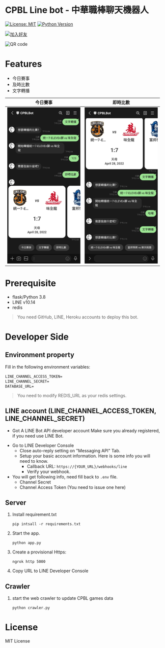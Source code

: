 # CPBL Line bot - 中華職棒聊天機器人

[![License: MIT](https://img.shields.io/badge/License-MIT-blue.svg)](https://opensource.org/licenses/MIT)
[![Python Version](https://img.shields.io/badge/Python-%3E%3D%203.5-blue.svg)](https://badge.fury.io/py/lotify)

<a href="https://lin.ee/sxU8wpe"><img src="https://scdn.line-apps.com/n/line_add_friends/btn/zh-Hant.png" alt="加入好友" height="36" border="0"></a>  

<img src="https://qr-official.line.me/sid/M/833kcygo.png?shortenUrl=true" alt="QR code">

# Features
- 今日賽事
- 及時比數
- 文字轉播

| 今日賽事                             | 即時比數                             |
|----------------------------------|----------------------------------|
| ![image](./assets/demo_pic1.jpg) | ![image](./assets/demo_pic2.jpg) |

# Prerequisite

- flask/Python 3.8
- LINE v10.14
- redis

> You need GitHub, LINE, Heroku accounts to deploy this bot.

# Developer Side

## Environment property

Fill in the following environment variables:

```
LINE_CHANNEL_ACCESS_TOKEN=
LINE_CHANNEL_SECRET=
DATABASE_URL=
```

> You need to modify REDIS_URL as your redis settings.

## LINE account (LINE_CHANNEL_ACCESS_TOKEN, LINE_CHANNEL_SECRET)

- Got A LINE Bot API developer account Make sure you already registered, if you need use LINE Bot.

* Go to LINE Developer Console
    - Close auto-reply setting on "Messaging API" Tab.
    - Setup your basic account information. Here is some info you will need to know.
        - Callback URL: `https://{YOUR_URL}/webhooks/line`
        - Verify your webhook.
* You will get following info, need fill back to `.env` file.
    - Channel Secret
    - Channel Access Token (You need to issue one here)

## Server 

1. Install requirement.txt
    ```
    pip intsall -r requirements.txt
    ```

2. Start the app.

    ```
    python app.py
    ```

3. Create a provisional Https:

    ```
    ngrok http 5000
    ```

4. Copy URL to LINE Developer Console

## Crawler

1. start the web crawler to update CPBL games data

    ```
    python crawler.py
    ```

# License

MIT License